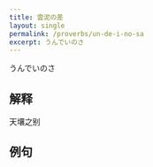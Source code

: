 ```yaml
---
title: 雲泥の差
layout: single
permalink: /proverbs/un-de-i-no-sa
excerpt: うんでいのさ
---
```


うんでいのさ

## 解释

天壤之别

## 例句

